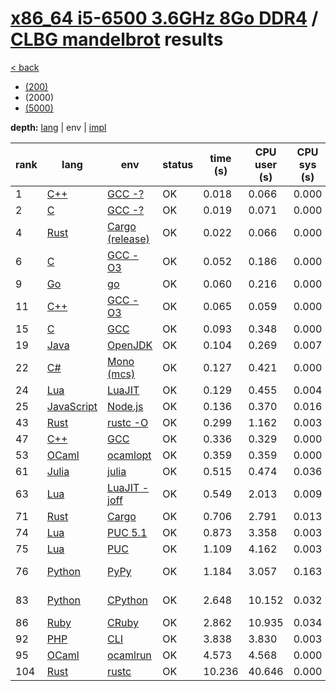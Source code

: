 # [x86_64 i5-6500 3.6GHz 8Go DDR4]({{site.baseurl}}/hosts/x86-64_i5-6500) / [CLBG mandelbrot]({{site.baseurl}}/works/clbg_mandelbrot) results

[< back]({{site.baseurl}}/results/x86-64_i5-6500)
* [(200)]({{site.baseurl}}/results/x86-64_i5-6500/clbg_mandelbrot/1-2)
* (2000)
* [(5000)]({{site.baseurl}}/results/x86-64_i5-6500/clbg_mandelbrot/3-2)

**depth:** [lang]({{site.baseurl}}/results/x86-64_i5-6500/clbg_mandelbrot/2-1) | env | [impl]({{site.baseurl}}/results/x86-64_i5-6500/clbg_mandelbrot/2-3)

rank | lang | env | status | time (s) | CPU user (s) | CPU sys (s) | mem (kB) | impl
--- | --- | --- | --- | --- | --- | --- | --- | ---
1 | [C++]({{site.baseurl}}/langs/cpp) | [GCC -?]({{site.baseurl}}/langs/cpp/envs/gcc-any) | OK | 0.018 | 0.066 | 0.000 | 3356 | [clbg1.cpp]({{site.github.repository_url}}/blob/master/langs/cpp/impls/clbg_mandelbrot/clbg1.cpp)
2 | [C]({{site.baseurl}}/langs/c) | [GCC -?]({{site.baseurl}}/langs/c/envs/gcc-any) | OK | 0.019 | 0.071 | 0.000 | 2200 | [clbg6.c]({{site.github.repository_url}}/blob/master/langs/c/impls/clbg_mandelbrot/clbg6.c)
4 | [Rust]({{site.baseurl}}/langs/rust) | [Cargo (release)]({{site.baseurl}}/langs/rust/envs/cargo-release) | OK | 0.022 | 0.066 | 0.000 | 2680 | [clbg6.rs]({{site.github.repository_url}}/blob/master/langs/rust/impls/clbg_mandelbrot/clbg6.rs)
6 | [C]({{site.baseurl}}/langs/c) | [GCC -O3]({{site.baseurl}}/langs/c/envs/gcc-O3) | OK | 0.052 | 0.186 | 0.000 | 2200 | [clbg3.c]({{site.github.repository_url}}/blob/master/langs/c/impls/clbg_mandelbrot/clbg3.c)
9 | [Go]({{site.baseurl}}/langs/go) | [go]({{site.baseurl}}/langs/go/envs/go) | OK | 0.060 | 0.216 | 0.000 | 2776 | [clbg4.go]({{site.github.repository_url}}/blob/master/langs/go/impls/clbg_mandelbrot/clbg4.go)
11 | [C++]({{site.baseurl}}/langs/cpp) | [GCC -O3]({{site.baseurl}}/langs/cpp/envs/gcc-O3) | OK | 0.065 | 0.059 | 0.000 | 3388 | [clbg6.cpp]({{site.github.repository_url}}/blob/master/langs/cpp/impls/clbg_mandelbrot/clbg6.cpp)
15 | [C]({{site.baseurl}}/langs/c) | [GCC]({{site.baseurl}}/langs/c/envs/gcc) | OK | 0.093 | 0.348 | 0.000 | 2200 | [clbg1.c]({{site.github.repository_url}}/blob/master/langs/c/impls/clbg_mandelbrot/clbg1.c)
19 | [Java]({{site.baseurl}}/langs/java) | [OpenJDK]({{site.baseurl}}/langs/java/envs/openjdk) | OK | 0.104 | 0.269 | 0.007 | 24544 | [clbg6.java]({{site.github.repository_url}}/blob/master/langs/java/impls/clbg_mandelbrot/clbg6.java)
22 | [C#]({{site.baseurl}}/langs/csharp) | [Mono (mcs)]({{site.baseurl}}/langs/csharp/envs/mono) | OK | 0.127 | 0.421 | 0.000 | 18972 | [clbg4.cs]({{site.github.repository_url}}/blob/master/langs/csharp/impls/clbg_mandelbrot/clbg4.cs)
24 | [Lua]({{site.baseurl}}/langs/lua) | [LuaJIT]({{site.baseurl}}/langs/lua/envs/luajit) | OK | 0.129 | 0.455 | 0.004 | 4800 | [clbg6.lua]({{site.github.repository_url}}/blob/master/langs/lua/impls/clbg_mandelbrot/clbg6.lua)
25 | [JavaScript]({{site.baseurl}}/langs/javascript) | [Node.js]({{site.baseurl}}/langs/javascript/envs/nodejs) | OK | 0.136 | 0.370 | 0.016 | 55320 | [clbg3.js]({{site.github.repository_url}}/blob/master/langs/javascript/impls/clbg_mandelbrot/clbg3.js)
43 | [Rust]({{site.baseurl}}/langs/rust) | [rustc -O]({{site.baseurl}}/langs/rust/envs/rustc-O) | OK | 0.299 | 1.162 | 0.003 | 3544 | [clbg1.rs]({{site.github.repository_url}}/blob/master/langs/rust/impls/clbg_mandelbrot/clbg1.rs)
47 | [C++]({{site.baseurl}}/langs/cpp) | [GCC]({{site.baseurl}}/langs/cpp/envs/gcc) | OK | 0.336 | 0.329 | 0.000 | 3232 | [clbg7.cpp]({{site.github.repository_url}}/blob/master/langs/cpp/impls/clbg_mandelbrot/clbg7.cpp)
53 | [OCaml]({{site.baseurl}}/langs/ocaml) | [ocamlopt]({{site.baseurl}}/langs/ocaml/envs/ocamlopt) | OK | 0.359 | 0.359 | 0.000 | 2664 | [clbg6.ml]({{site.github.repository_url}}/blob/master/langs/ocaml/impls/clbg_mandelbrot/clbg6.ml)
61 | [Julia]({{site.baseurl}}/langs/julia) | [julia]({{site.baseurl}}/langs/julia/envs/julia) | OK | 0.515 | 0.474 | 0.036 | 155712 | [clbg1.jl]({{site.github.repository_url}}/blob/master/langs/julia/impls/clbg_mandelbrot/clbg1.jl)
63 | [Lua]({{site.baseurl}}/langs/lua) | [LuaJIT -joff]({{site.baseurl}}/langs/lua/envs/luajit-joff) | OK | 0.549 | 2.013 | 0.009 | 4780 | [clbg6.lua]({{site.github.repository_url}}/blob/master/langs/lua/impls/clbg_mandelbrot/clbg6.lua)
71 | [Rust]({{site.baseurl}}/langs/rust) | [Cargo]({{site.baseurl}}/langs/rust/envs/cargo) | OK | 0.706 | 2.791 | 0.013 | 3800 | [clbg3.rs]({{site.github.repository_url}}/blob/master/langs/rust/impls/clbg_mandelbrot/clbg3.rs)
74 | [Lua]({{site.baseurl}}/langs/lua) | [PUC 5.1]({{site.baseurl}}/langs/lua/envs/lua51) | OK | 0.873 | 3.358 | 0.003 | 7028 | [clbg6.lua]({{site.github.repository_url}}/blob/master/langs/lua/impls/clbg_mandelbrot/clbg6.lua)
75 | [Lua]({{site.baseurl}}/langs/lua) | [PUC]({{site.baseurl}}/langs/lua/envs/lua) | OK | 1.109 | 4.162 | 0.003 | 6792 | [clbg6.lua]({{site.github.repository_url}}/blob/master/langs/lua/impls/clbg_mandelbrot/clbg6.lua)
76 | [Python]({{site.baseurl}}/langs/python) | [PyPy]({{site.baseurl}}/langs/python/envs/pypy) | OK | 1.184 | 3.057 | 0.163 | 101640 | [clbg3-7.py]({{site.github.repository_url}}/blob/master/langs/python/impls/clbg_mandelbrot/clbg3-7.py)
83 | [Python]({{site.baseurl}}/langs/python) | [CPython]({{site.baseurl}}/langs/python/envs/python) | OK | 2.648 | 10.152 | 0.032 | 15232 | [clbg3-7.py]({{site.github.repository_url}}/blob/master/langs/python/impls/clbg_mandelbrot/clbg3-7.py)
86 | [Ruby]({{site.baseurl}}/langs/ruby) | [CRuby]({{site.baseurl}}/langs/ruby/envs/ruby) | OK | 2.862 | 10.935 | 0.034 | 16068 | [clbg5.rb]({{site.github.repository_url}}/blob/master/langs/ruby/impls/clbg_mandelbrot/clbg5.rb)
92 | [PHP]({{site.baseurl}}/langs/php) | [CLI]({{site.baseurl}}/langs/php/envs/php) | OK | 3.838 | 3.830 | 0.003 | 20316 | [clbg1.php]({{site.github.repository_url}}/blob/master/langs/php/impls/clbg_mandelbrot/clbg1.php)
95 | [OCaml]({{site.baseurl}}/langs/ocaml) | [ocamlrun]({{site.baseurl}}/langs/ocaml/envs/ocamlrun) | OK | 4.573 | 4.568 | 0.000 | 5036 | [clbg6.ml]({{site.github.repository_url}}/blob/master/langs/ocaml/impls/clbg_mandelbrot/clbg6.ml)
104 | [Rust]({{site.baseurl}}/langs/rust) | [rustc]({{site.baseurl}}/langs/rust/envs/rustc) | OK | 10.236 | 40.646 | 0.000 | 3732 | [clbg1.rs]({{site.github.repository_url}}/blob/master/langs/rust/impls/clbg_mandelbrot/clbg1.rs)
